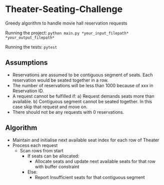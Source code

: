 # Theater-Seating-Challenge
Greedy algorithm to handle movie hall reservation requests

Running the project:
`python main.py *your_input_filepath* *your_output_filepath* `

Running the tests:
`pytest`

## Assumptions
* Reservations are assumed to be contiguous segment of seats. Each reservation would be seated together in a row. 
* The number of reservations will be less than 1000 because of xxx in Reservation ID. 
* A request cannot be fulfilled if: a) Request demands seats more than available. 
                                    b) Contiguous segment cannot be seated together. 
   In this case skip that request and move on. 
* There should not be any requests with 0 reservations. 


## Algorithm
* Maintain and initialise next available seat index for each row of Theater
* Process each request
  * Scan rows from start
     * If seats can be allocated:
        * Allocate seats and update next available seats for that row with buffer constraint
    * Else:
      * Report Insufficient seats for that contiguous segment

